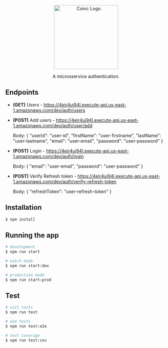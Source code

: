 <p align="center">
  <img src="https://avatars.githubusercontent.com/u/140859347?s=400&u=e2a829fbe9e3a9b893b32f18a1ed3ddd9c27fe86&v=4" width="200" alt="Coinc Logo" />
</p>

  <p align="center">A microsservice authentication.</p>
    <p align="center">

## Endpoints

- <b>(GET)</b> Users - https://4eir4uj94l.execute-api.us-east-1.amazonaws.com/dev/auth/users

- <b>(POST)</b> Add users - https://4eir4uj94l.execute-api.us-east-1.amazonaws.com/dev/auth/user/add

  Body:
  {
  "userId": "user-id",
  "firstName": "user-firstname",
  "lastName": "user-lastname",
  "email": "user-email",
  "password": "user-password"
  }

- <b>(POST)</b> Login - https://4eir4uj94l.execute-api.us-east-1.amazonaws.com/dev/auth/login
  
  Body:
  {
  "email": "user-email",
  "password": "user-password"
  }

- <b>(POST)</b> Verify Refresh token - https://4eir4uj94l.execute-api.us-east-1.amazonaws.com/dev/auth/verify-refresh-token
  
  Body:
  {
  "refreshToken": "user-refresh-token"
  }

## Installation

```bash
$ npm install
```

## Running the app

```bash
# development
$ npm run start

# watch mode
$ npm run start:dev

# production mode
$ npm run start:prod
```

## Test

```bash
# unit tests
$ npm run test

# e2e tests
$ npm run test:e2e

# test coverage
$ npm run test:cov
```
